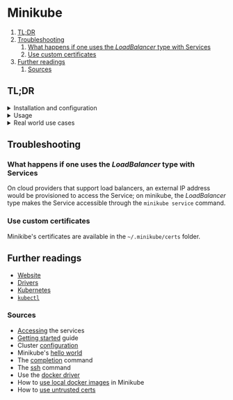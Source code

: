 # Minikube

1. [TL;DR](#tldr)
1. [Troubleshooting](#troubleshooting)
   1. [What happens if one uses the _LoadBalancer_ type with Services](#what-happens-if-one-uses-the-loadbalancer-type-with-services)
   1. [Use custom certificates](#use-custom-certificates)
1. [Further readings](#further-readings)
   1. [Sources](#sources)

## TL;DR

<details>
  <summary>Installation and configuration</summary>

```sh
# Install minikube.
sudo pacman -S 'minikube'
brew install 'docker' 'minikube'

# Shell completion.
source <(minikube completion "$(basename $SHELL)")

# Convenience alias.
alias kubectl="minikube kubectl --"
```

User configuration options are overridden by command flags.

```sh
# See defaults for individual configuration values.
minikube config defaults 'disk-size'
minikube config defaults 'container-runtime'

# Get individual user configuration values.
minikube config get 'cache'
minikube config get 'driver'
minikube config get 'kubernetes-version'

# Set individual user configuration values.
minikube config set 'cpus' '4'
minikube config set 'profile' 'awx-cluster'
minikube config set 'rootless' true

# View the current user configuration.
minikube config view

# Unset user configuration values.
minikube config unset 'memory'
```

</details>

<details>
  <summary>Usage</summary>

```sh
# Start clusters.
minikube start
minikube -p 'profile' start --cpus '4' --memory '8192' --vm --addons 'ingress'
minikube start --driver='docker' --kubernetes-version='v1.29.0'

# Browse the addons catalog, with their current status.
minikube addons list

# Enable addons.
minikube addons enable 'dashboard'
minikube --profile 'profile' addons enable 'dashboard'

# Get IP and port of services of type NodePort.
minikube service --url 'nextcloud'
minikube service --url 'nextcloud' --namespace 'nextcloud'

# Use the equipped 'kubectl' executable.
minikube kubectl -- get pods

# Log into the minikube environment (for debugging).
minikube ssh

# Pause clusters without impacting deployed applications.
minikube pause
minikube -p 'profile' pause -A

# Unpause paused instances.
minikube unpause

# Halt clusters.
minikube stop

# Delete clusters.
minikube delete
minikube delete --all --purge
```

</details>

<details>
  <summary>Real world use cases</summary>

```sh
# Permanently increase the default memory limit.
# Requires the cluster to restart.
minikube config set 'memory' '16384'

# Disable new update notifications.
minikube config set 'WantUpdateNotification' false

# Disable emojis in the commands.
export MINIKUBE_IN_STYLE=false

# Create (other) clusters running specific Kubernetes versions.
minikube start -p 'old-k8s' --kubernetes-version='v1.27.1'
```

</details>

## Troubleshooting

### What happens if one uses the _LoadBalancer_ type with Services

On cloud providers that support load balancers, an external IP address would be provisioned to access the Service; on minikube, the _LoadBalancer_ type makes the Service accessible through the `minikube service` command.

### Use custom certificates

Minikibe's certificates are available in the `~/.minikube/certs` folder.

## Further readings

- [Website]
- [Drivers]
- [Kubernetes]
- [`kubectl`][kubectl]

### Sources

- [Accessing] the services
- [Getting started] guide
- Cluster [configuration]
- Minikube's [hello world]
- The [completion] command
- The [ssh] command
- Use the [docker driver]
- How to [use local docker images] in Minikube
- How to [use untrusted certs]

<!--
  References
  -->

<!-- Upstream -->
[accessing]: https://minikube.sigs.k8s.io/docs/handbook/accessing
[completion]: https://minikube.sigs.k8s.io/docs/commands/completion
[configuration]: https://minikube.sigs.k8s.io/docs/handbook/config
[docker driver]: https://minikube.sigs.k8s.io/docs/drivers/docker
[drivers]: https://minikube.sigs.k8s.io/docs/drivers
[getting started]: https://minikube.sigs.k8s.io/docs/start
[ssh]: https://minikube.sigs.k8s.io/docs/commands/ssh
[use untrusted certs]: https://minikube.sigs.k8s.io/docs/handbook/untrusted_certs
[website]: https://minikube.sigs.k8s.io

<!-- In-article sections -->
<!-- Knowledge base -->
[kubectl]: kubectl.md
[kubernetes]: README.md

<!-- Others -->
[hello world]: https://kubernetes.io/docs/tutorials/hello-minikube
[use local docker images]: https://stackoverflow.com/questions/42564058/how-to-use-local-docker-images-with-minikube#62303945
